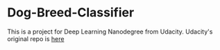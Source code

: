 # Dog-Breed-Classifier
This is a project for Deep Learning Nanodegree from Udacity.
Udacity's original repo is [here](https://github.com/udacity/deep-learning-v2-pytorch/tree/master/project-dog-classification)

